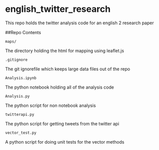 # english_twitter_research
This repo holds the twitter analysis code for an english 2 research paper

##Repo Contents

`maps/` 

The directory holding the html for mapping using leaflet.js

`.gitignore`

The git ignorefile which keeps large data files out of the repo

`Analysis.ipynb`

The python notebook holding all of the analysis code

`Analysis.py`

The python script for non notebook analysis

`twitterapi.py`

The python script for getting tweets from the twitter api

`vector_test.py`

A python script for doing unit tests for the vector methods
